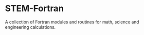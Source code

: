# STEM-Fortran
A collection of Fortran modules and routines for math, science and engineering calculations.
